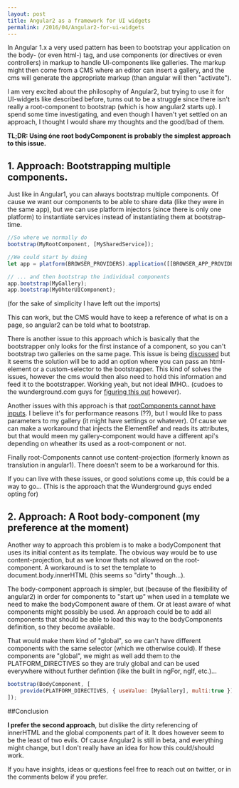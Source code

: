 ```yaml
---
layout: post
title: Angular2 as a framework for UI widgets
permalink: /2016/04/Angular2-for-ui-widgets
---
```



In Angular 1.x a very used pattern has been to bootstrap your application on the body- (or even html-) tag, and use components (or directives or even controllers) in markup to handle UI-components like galleries. The markup might then come from a CMS where an editor can insert a gallery, and the cms will generate the appropriate markup (than angular will then "activate").

I am very excited about the philosophy of Angular2, but trying to use it for UI-widgets like described before, turns out to be a struggle since there isn't really a root-component to bootstrap (which is how angular2 starts up). I spend some time investigating, and even though I haven't yet settled on an approach, I thought I would share my thoughts and the good/bad of them.

**TL;DR: Using óne root bodyComponent is probably the simplest approach to this issue.** 

## 1. Approach: Bootstrapping multiple components.
Just like in Angular1, you can always bootstrap multiple components. Of cause we want our components to be able to share data (like they were in the same app), but we can use platform injectors (since there is only one platform) to instantiate services instead of instantiating them at bootstrap-time. 

```js
//So where we normally do 
bootstrap(MyRootComponent, [MySharedService]);

//We could start by doing
let app = platform(BROWSER_PROVIDERS).application([[BROWSER_APP_PROVIDERS],[MySharedService]]);

// ... and then bootstrap the individual components
app.bootstrap(MyGallery);
app.bootstrap(MyOhterUIComponent);
```

(for the sake of simplicity I have left out the imports)

This can work, but the CMS would have to keep a reference of what is on a page, so angular2 can be told what to bootstrap.

There is another issue to this approach which is basically that the bootstrapper only looks for the first instance of a component, so you can't bootstrap two galleries on the same page. This issue is being [discussed](https://github.com/angular/angular/issues/7136) but it seems the solution will be to add an option where you can pass an html-element or a custom-selector to the bootstrapper. This kind of solves the issues, however the cms would then also need to hold this information and feed it to the bootstrapper. Working yeah, but not ideal IMHO.. (cudoes to the wunderground.com guys for [figuring this out](http://www.mediacurrent.com/blog/building-wundergroundcom-drupal-angular-2-component-reuse-page-challenge-2) however).

Another issues with this approach is that [rootComponents cannot have inputs](https://github.com/angular/angular/issues/1858). I believe it's for performance reasons (??), but I would like to pass parameters to my gallery (it might have settings or whatever). Of cause we can make a workaround that injects the ElementRef and reads its attributes, but that would meen my gallery-component would have a different api's depending on wheather its used as a root-component or not. 

Finally root-Components cannot use content-projection (formerly known as translution in angular1). There doesn't seem to be a workaround for this. 

If you can live with these issues, or good solutions come up, this could be a way to go... (This is the approach that the Wunderground guys ended opting for)

## 2. Approach: A Root body-component (my preference at the moment)

Another way to approach this problem is to make a bodyComponent that uses its initial content as its template. The obvious way would be to use content-projection, but as we know thats not allowed on the root-component. A workaround is to set the template to document.body.innerHTML (this seems so "dirty" though...).

The body-component approach is simpler, but (because of the flexibility of angular2) in order for components to "start up" when used in a template we need to make the bodyComponent aware of them. Or at least aware of what components might possibly be used. An approach could be to add all components that should be able to load this way to the bodyComponents definition, so they become available. 

That would make them kind of "global", so we can't have different components with the same selector (which we otherwise could). If these components are "global", we might as well add them to the PLATFORM_DIRECTIVES so they are truly global and can be used everywhere without further defintion (like the built in ngFor, ngIf, etc.)... 

```js
bootstrap(BodyComponent, [
	provide(PLATFORM_DIRECTIVES, { useValue: [MyGallery], multi:true })
]);
```

##Conclusion

**I prefer the second approach**, but dislike the dirty referencing of innerHTML and the global components part of it. It does however seem to be the least of two evils. Of cause Angular2 is still in beta, and everything might change, but I don't really have an idea for how this could/should work.

If you have insights, ideas or questions feel free to reach out on twitter, or in the comments below if you prefer. 